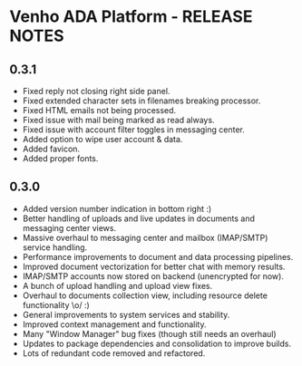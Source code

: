 # Venho ADA Platform - RELEASE NOTES

## 0.3.1
- Fixed reply not closing right side panel.
- Fixed extended character sets in filenames breaking processor.
- Fixed HTML emails not being processed.
- Fixed issue with mail being marked as read always.
- Fixed issue with account filter toggles in messaging center.
- Added option to wipe user account & data.
- Added favicon.
- Added proper fonts.

## 0.3.0
  - Added version number indication in bottom right :)
  - Better handling of uploads and live updates in documents and messaging center views.
  - Massive overhaul to messaging center and mailbox (IMAP/SMTP) service handling.
  - Performance improvements to document and data processing pipelines.
  - Improved document vectorization for better chat with memory results.
  - IMAP/SMTP accounts now stored on backend (unencrypted for now).
  - A bunch of upload handling and upload view fixes.
  - Overhaul to documents collection view, including resource delete functionality \o/ :)
  - General improvements to system services and stability.
  - Improved context management and functionality.
  - Many "Window Manager" bug fixes (though still needs an overhaul)
  - Updates to package dependencies and consolidation to improve builds.
  - Lots of redundant code removed and refactored.
